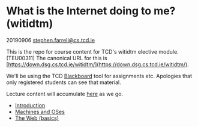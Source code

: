 # What is the Internet doing to me? (witidtm)

20190906 stephen.farrell@cs.tcd.ie

This is the repo for course content for TCD's witidtm elective module. (TEU00311)
The canonical URL for this is [https://down.dsg.cs.tcd.ie/witidtm/](https://down.dsg.cs.tcd.ie/witidtm/).

We'll be using the TCD
[Blackboard](https://tcd.blackboard.com/webapps/blackboard/execute/courseMain?course_id=_56807_1)
tool for assignments etc. Apologies that only registered students can see that
material.

Lecture content will accumulate [here](./lectures) as we go.

- [Introduction](lectures/100-intro.pdf)
- [Machines and OSes](lectures/150-machines.pdf)
- [The Web (basics)](lectures/200-web.pdf)

